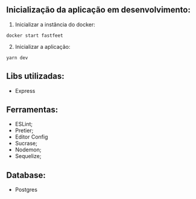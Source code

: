 ## Inicialização da aplicação em desenvolvimento:
1. Inicializar a instância do docker: 
```
docker start fastfeet
```
2. Inicializar a aplicação:
```
yarn dev
```

## Libs utilizadas:
- Express

## Ferramentas:
- ESLint;
- Pretier;
- Editor Config
- Sucrase;
- Nodemon;
- Sequelize;

## Database:
- Postgres
